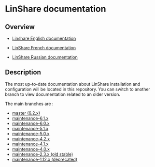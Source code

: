 # LinShare documentation

## Overview

* [Linshare English documentation](EN/README.md)

* [LinShare French documentation](FR/README.md)

* [LinShare Russian documentation](RU/README.md)

## Description

The most up-to-date documentation about LinShare installation and configuration
will be located in this repository. You can switch to another branch to view
documentation related to an older version.

The main branches are :
 * [master (6.2.x)](https://github.com/linagora/linshare/tree/master/documentation)
 * [maintenance-6.1.x](https://github.com/linagora/linshare/tree/maintenance-6.1.x/documentation)
 * [maintenance-6.0.x](https://github.com/linagora/linshare/tree/maintenance-6.0.x/documentation)
 * [maintenance-5.1.x](https://github.com/linagora/linshare/tree/maintenance-5.1.x/documentation)
 * [maintenance-5.0.x](https://github.com/linagora/linshare/tree/maintenance-5.0.x/documentation)
 * [maintenance-4.2.x](https://github.com/linagora/linshare/tree/maintenance-4.2.x/documentation)
 * [maintenance-4.1.x](https://github.com/linagora/linshare/tree/maintenance-4.1.x/documentation)
 * [maintenance-4.0.x](https://github.com/linagora/linshare/tree/maintenance-4.0.x/documentation)
 * [maintenance-2.3.x (old stable)](https://github.com/linagora/linshare/tree/maintenance-2.3.x/documentation)
 * [maintenance-1.12.x (deprecated)](https://github.com/linagora/linshare/tree/maintenance-1.12.x/documentation)

